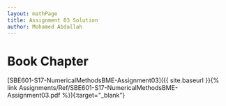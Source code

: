 ```yaml
---
layout: mathPage
title: Assignment 03 Solution
author: Mohamed Abdallah
---
```

# Book Chapter

[SBE601-S17-NumericalMethodsBME-Assignment03]({{ site.baseurl }}{% link Assignments/Ref/SBE601-S17-NumericalMethodsBME-Assignment03.pdf %}){:target="_blank"}
